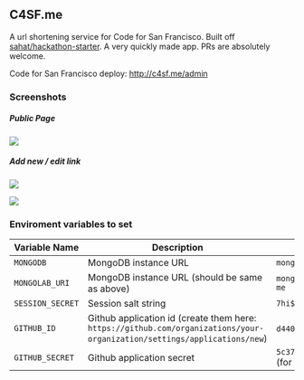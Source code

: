 ## C4SF.me

A url shortening service for Code for San Francisco. Built off [sahat/hackathon-starter](https://github.com/sahat/hackathon-starter). A very quickly made app. PRs are absolutely welcome.


Code for San Francisco deploy: http://c4sf.me/admin

### Screenshots

##### Public Page

![](https://i.imgur.com/ND8EnHd.png)

##### Add new / edit link

![](https://i.imgur.com/cyhZ1gd.png)

![](https://i.imgur.com/fZhuDns.png)

### Enviroment variables to set

Variable Name | Description | Example value
------------- | ----------- | -------------
`MONGODB` | MongoDB instance URL | `mongodb://localhost:27017/c4brigade-me`
`MONGOLAB_URI` | MongoDB instance URL (should be same as above) | `mongodb://192.168.99.100:27017/c4brigade-me`
`SESSION_SECRET` | Session salt string | `7hi$is@seCret`
`GITHUB_ID` | Github application id (create them here: `https://github.com/organizations/your-organization/settings/applications/new`) | `d4409ccd238d6db56255` (for local installation)
`GITHUB_SECRET` | Github application secret | `5c37cffa6fb7092e64e61f695d7b527f45caca15` (for local installation)
